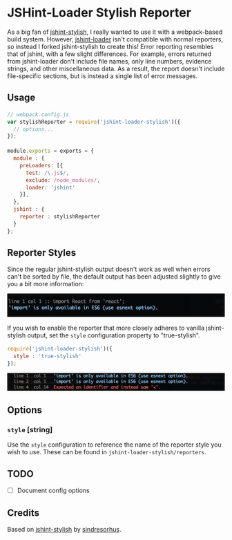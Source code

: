 JSHint-Loader Stylish Reporter
==============================

As a big fan of [jshint-stylish](https://github.com/sindresorhus/jshint-stylish), I really wanted to use it with a webpack-based build system. However, [jshint-loader](https://github.com/webpack/jshint-loader) isn't compatible with normal reporters, so instead I forked jshint-stylish to create this! Error reporting resembles that of jshint, with a few slight differences. For example, errors returned from jshint-loader don't include file names, only line numbers, evidence strings, and other miscellaneous data. As a result, the report doesn't include file-specific sections, but is instead a single list of error messages.

## Usage

```js
// webpack.config.js
var stylishReporter = require('jshint-loader-stylish')({
  // options...
});

module.exports = exports = {
  module : {
    preLoaders: [{
      test: /\.js$/,
      exclude: /node_modules/,
      loader: 'jshint'
    }],
  },
  jshint : {
    reporter : stylishReporter
  }
};
```

## Reporter Styles

Since the regular jshint-stylish output doesn't work as well when errors can't be sorted by file, the default output has been adjusted slightly to give you a bit more information:

![default reporter](docs/default-reporter.png)

If you wish to enable the reporter that more closely adheres to vanilla jshint-stylish output, set the `style` configuration property to "true-stylish".

```js
require('jshint-loader-stylish')({
  style : 'true-stylish'
});
```

![true-stylish reporter](docs/true-stylish-reporter.png)

## Options

### `style` [string]

Use the `style` configuration to reference the name of the reporter style you wish to use. These can be found in `jshint-loader-stylish/reporters`.

## TODO
* [ ] Document config options

## Credits

Based on [jshint-stylish](https://github.com/sindresorhus/jshint-stylish) by [sindresorhus](https://github.com/sindresorhus).
